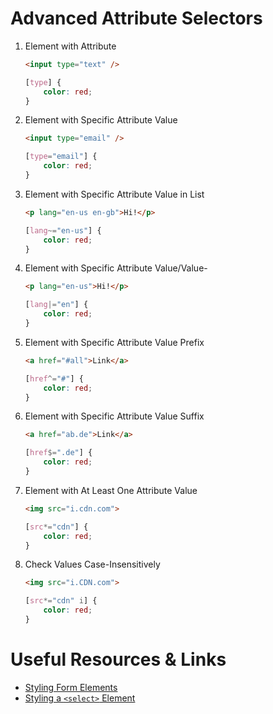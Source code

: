 # Advanced Attribute Selectors

1. Element with Attribute

   ```HTML
   <input type="text" />
   ```

   ```CSS
   [type] {
       color: red;
   }
   ```

2. Element with Specific Attribute Value

   ```HTML
   <input type="email" />
   ```

   ```CSS
   [type="email"] {
       color: red;
   }
   ```

3. Element with Specific Attribute Value in List

   ```HTML
   <p lang="en-us en-gb">Hi!</p>
   ```

   ```CSS
   [lang~="en-us"] {
       color: red;
   }
   ```

4. Element with Specific Attribute Value/Value-

   ```HTML
   <p lang="en-us">Hi!</p>
   ```

   ```CSS
   [lang|="en"] {
       color: red;
   }
   ```

5. Element with Specific Attribute Value Prefix

   ```HTML
   <a href="#all">Link</a>
   ```

   ```CSS
   [href^="#"] {
       color: red;
   }
   ```

6. Element with Specific Attribute Value Suffix

   ```HTML
   <a href="ab.de">Link</a>
   ```

   ```CSS
   [href$=".de"] {
       color: red;
   }
   ```

7. Element with At Least One Attribute Value

   ```HTML
   <img src="i.cdn.com">
   ```

   ```CSS
   [src*="cdn"] {
       color: red;
   }
   ```

8. Check Values Case-Insensitively

   ```HTML
   <img src="i.CDN.com">
   ```

   ```CSS
   [src*="cdn" i] {
       color: red;
   }
   ```

# Useful Resources & Links

- [Styling Form Elements](https://developer.mozilla.org/en-US/docs/Learn/HTML/Forms/Styling_HTML_forms)
- [Styling a `<select>` Element](https://stackoverflow.com/questions/1895476/how-to-style-a-select-dropdown-with-css-only-without-javascript)

